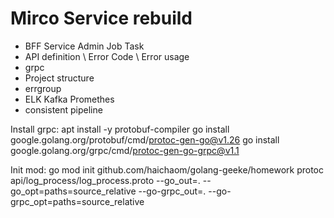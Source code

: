 # Mirco Service rebuild
-   BFF Service Admin Job Task
- API definition \ Error Code \ Error usage
- grpc
- Project structure 
- errgroup
- ELK Kafka Promethes
- consistent pipeline


Install grpc:
apt install -y protobuf-compiler
go install google.golang.org/protobuf/cmd/protoc-gen-go@v1.26
go install google.golang.org/grpc/cmd/protoc-gen-go-grpc@v1.1

Init mod:
go mod init github.com/haichaom/golang-geeke/homework
protoc api/log_process/log_process.proto --go_out=. --go_opt=paths=source_relative --go-grpc_out=. --go-grpc_opt=paths=source_relative
